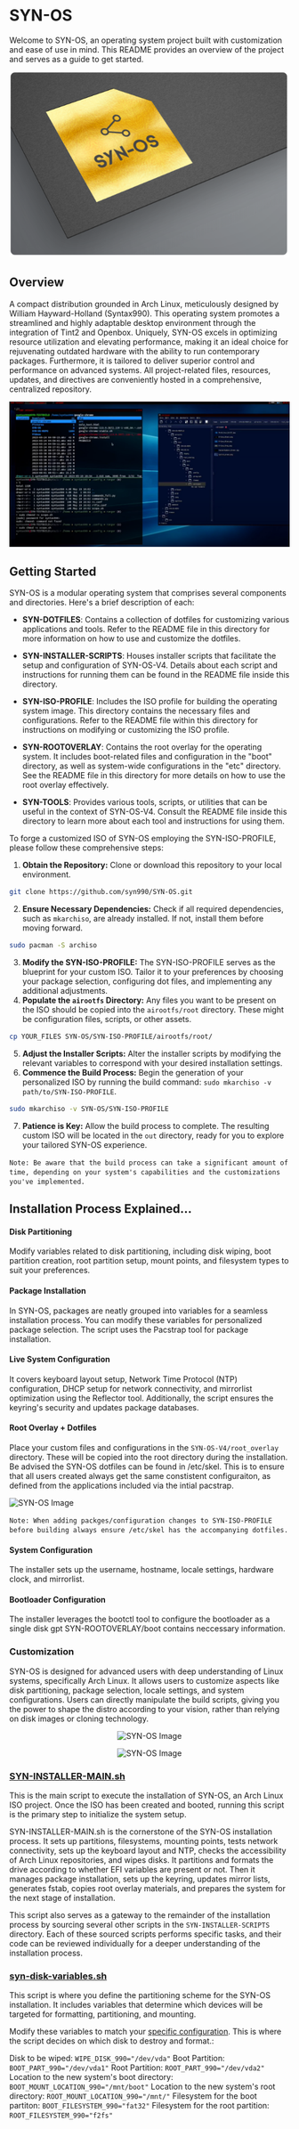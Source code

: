 # SYN-OS

Welcome to SYN-OS, an operating system project built with customization and ease of use in mind. This README provides an overview of the project and serves as a guide to get started.

<p align="center">
  <img src="./Images/Screenshot_20230614_015618.png" alt="SYN-OS Image">
</p>

## Overview

A compact distribution grounded in Arch Linux, meticulously designed by William Hayward-Holland (Syntax990). This operating system promotes a streamlined and highly adaptable desktop environment through the integration of Tint2 and Openbox. Uniquely, SYN-OS excels in optimizing resource utilization and elevating performance, making it an ideal choice for rejuvenating outdated hardware with the ability to run contemporary packages. Furthermore, it is tailored to deliver superior control and performance on advanced systems. All project-related files, resources, updates, and directives are conveniently hosted in a comprehensive, centralized repository.

<p align="center">
  <img src="./Images/SYN-OS.PNG" alt="SYN-OS Image">
</p>

## Getting Started

SYN-OS is a modular operating system that comprises several components and directories. Here's a brief description of each:

- **SYN-DOTFILES**: Contains a collection of dotfiles for customizing various applications and tools. Refer to the README file in this directory for more information on how to use and customize the dotfiles.

- **SYN-INSTALLER-SCRIPTS**: Houses installer scripts that facilitate the setup and configuration of SYN-OS-V4. Details about each script and instructions for running them can be found in the README file inside this directory.

- **SYN-ISO-PROFILE**: Includes the ISO profile for building the operating system image. This directory contains the necessary files and configurations. Refer to the README file within this directory for instructions on modifying or customizing the ISO profile.

- **SYN-ROOTOVERLAY**: Contains the root overlay for the operating system. It includes boot-related files and configuration in the "boot" directory, as well as system-wide configurations in the "etc" directory. See the README file in this directory for more details on how to use the root overlay effectively.

- **SYN-TOOLS**: Provides various tools, scripts, or utilities that can be useful in the context of SYN-OS-V4. Consult the README file inside this directory to learn more about each tool and instructions for using them.

To forge a customized ISO of SYN-OS employing the SYN-ISO-PROFILE, please follow these comprehensive steps:

1. **Obtain the Repository:** Clone or download this repository to your local environment.
```bash
git clone https://github.com/syn990/SYN-OS.git
```
2. **Ensure Necessary Dependencies:** Check if all required dependencies, such as `mkarchiso`, are already installed. If not, install them before moving forward.
```bash
sudo pacman -S archiso
```
3. **Modify the SYN-ISO-PROFILE:** The SYN-ISO-PROFILE serves as the blueprint for your custom ISO. Tailor it to your preferences by choosing your package selection, configuring dot files, and implementing any additional adjustments.
4. **Populate the `airootfs` Directory:** Any files you want to be present on the ISO should be copied into the `airootfs/root` directory. These might be configuration files, scripts, or other assets.
```bash
cp YOUR_FILES SYN-OS/SYN-ISO-PROFILE/airootfs/root/
```
5. **Adjust the Installer Scripts:** Alter the installer scripts by modifying the relevant variables to correspond with your desired installation settings.
6. **Commence the Build Process:** Begin the generation of your personalized ISO by running the build command: `sudo mkarchiso -v path/to/SYN-ISO-PROFILE`.
```bash
sudo mkarchiso -v SYN-OS/SYN-ISO-PROFILE
```
7. **Patience is Key:** Allow the build process to complete. The resulting custom ISO will be located in the `out` directory, ready for you to explore your tailored SYN-OS experience.

```Note: Be aware that the build process can take a significant amount of time, depending on your system's capabilities and the customizations you've implemented.```

## Installation Process Explained...

#### Disk Partitioning
Modify variables related to disk partitioning, including disk wiping, boot partition creation, root partition setup, mount points, and filesystem types to suit your preferences.

#### Package Installation
In SYN-OS, packages are neatly grouped into variables for a seamless installation process. You can modify these variables for personalized package selection. The script uses the Pacstrap tool for package installation.

#### Live System Configuration
It covers keyboard layout setup, Network Time Protocol (NTP) configuration, DHCP setup for network connectivity, and mirrorlist optimization using the Reflector tool. Additionally, the script ensures the keyring's security and updates package databases.

#### Root Overlay + Dotfiles
Place your custom files and configurations in the `SYN-OS-V4/root_overlay` directory. These will be copied into the root directory during the installation. Be advised the SYN-OS dotfiles can be found in /etc/skel. This is to ensure that all users created always get the same constistent configuraiton, as defined from the applications included via the intial pacstrap.

![SYN-OS Image](Images/SYN-ROOTOVERLAY.png)

```Note: When adding packges/configuration changes to SYN-ISO-PROFILE before building always ensure /etc/skel has the accompanying dotfiles.```

#### System Configuration
The installer sets up the username, hostname, locale settings, hardware clock, and mirrorlist.

#### Bootloader Configuration
The installer leverages the bootctl tool to configure the bootloader as a single disk gpt SYN-ROOTOVERLAY/boot contains neccessary information.

### Customization
SYN-OS is designed for advanced users with deep understanding of Linux systems, specifically Arch Linux. It allows users to customize aspects like disk partitioning, package selection, locale settings, and system configurations. Users can directly manipulate the build scripts, giving you the power to shape the distro according to your vision, rather than relying on disk images or cloning technology.

<p align="center">
  <img src="./Images/SYN-TOOLS.png" alt="SYN-OS Image">
</p>
<p align="center">
  <img src="./Images/SYN-INSTALLER-SCRIPTS.png" alt="SYN-OS Image">
</p>

### [SYN-INSTALLER-MAIN.sh](https://github.com/syn990/SYN-OS/blob/main/SYN-OS-V4/SYN-INSTALLER-SCRIPTS/SYN-INSTALLER-MAIN.sh)

This is the main script to execute the installation of SYN-OS, an Arch Linux ISO project. Once the ISO has been created and booted, running this script is the primary step to initialize the system setup.

SYN-INSTALLER-MAIN.sh is the cornerstone of the SYN-OS installation process. It sets up partitions, filesystems, mounting points, tests network connectivity, sets up the keyboard layout and NTP, checks the accessibility of Arch Linux repositories, and wipes disks. It partitions and formats the drive according to whether EFI variables are present or not. Then it manages package installation, sets up the keyring, updates mirror lists, generates fstab, copies root overlay materials, and prepares the system for the next stage of installation.

This script also serves as a gateway to the remainder of the installation process by sourcing several other scripts in the `SYN-INSTALLER-SCRIPTS` directory. Each of these sourced scripts performs specific tasks, and their code can be reviewed individually for a deeper understanding of the installation process.

### [syn-disk-variables.sh](https://github.com/syn990/SYN-OS/blob/main/SYN-OS-V4/SYN-INSTALLER-SCRIPTS/syn-disk-variables.sh)

This script is where you define the partitioning scheme for the SYN-OS installation. It includes variables that determine which devices will be targeted for formatting, partitioning, and mounting.

Modify these variables to match your [specific configuration](https://man.archlinux.org/man/lsblk.8.en#:~:text=lsblk%20lists%20information%20about%20all,types%20from%20the%20block%20device.). This is where the script decides on which disk to destroy and format.:

Disk to be wiped: `WIPE_DISK_990="/dev/vda"`
Boot Partition: `BOOT_PART_990="/dev/vda1"`
Root Partition: `ROOT_PART_990="/dev/vda2"`
Location to the new system's boot directory: `BOOT_MOUNT_LOCATION_990="/mnt/boot"`
Location to the new system's root directory: `ROOT_MOUNT_LOCATION_990="/mnt/"`
Filesystem for the boot partiton: `BOOT_FILESYSTEM_990="fat32"`
Filesystem for the root partition: `ROOT_FILESYSTEM_990="f2fs"`
